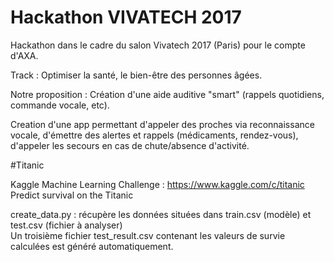 # Hackathon VIVATECH 2017

Hackathon dans le cadre du salon Vivatech 2017 (Paris) pour le compte d'AXA.

Track : Optimiser la santé, le bien-être des personnes âgées.

Notre proposition : Création d'une aide auditive "smart" (rappels quotidiens, commande vocale, etc).

Creation d'une app permettant d'appeler des proches via reconnaissance vocale, d'émettre des alertes et rappels (médicaments, rendez-vous), d'appeler les secours en cas de chute/absence d'activité.

#Titanic

Kaggle Machine Learning Challenge : https://www.kaggle.com/c/titanic
Predict survival on the Titanic

create_data.py : récupère les données situées dans train.csv (modèle) et test.csv (fichier à analyser) \
Un troisième fichier test_result.csv contenant les valeurs de survie calculées est généré automatiquement.

